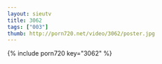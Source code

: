 ```yaml
--- 
layout: sieutv
title: 3062
tags: ["003"]
thumb: http://porn720.net/video/3062/poster.jpg
---
```

{% include porn720 key="3062" %} 
